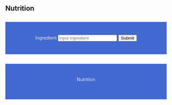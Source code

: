 ## Nutrition 

<script>

function getNutrition(foodName) {
    result = document.getElementById("getNutritionResult");

    // Fetch data from API
    fetch('https://csatri1.tk/api/nutrition/findCalories/"'+food+'"')
    .then(response => response.json())
    .then(data => {

        console.log(data);

        result.innerHTML = foodName + " calories: " + data.getNutrition;
    })
}

</script>


<div style="background-color:rgba(63, 101, 209, 0.98); text-align:center; vertical-align: middle; padding:40px 0; margin-top:30px">
    <w>Ingredient</w>
    <input id="ingredient" placeholder="Input Ingredient">
    <button onclick="getNutrition(ingredient)">Submit</button>
</div>

<div style="background-color:rgba(63, 101, 209, 0.98); text-align:center; vertical-align: middle; padding:40px 0; margin-top:30px">
    <w>Nutrition</w>
    <p id="getNutritionResult"></p>
</div>

<style>
b { color: blue }
g { color: grey }
w { color: #eeeee4 }

// resets
s { text-decoration:none; } //strike-through
em { font-style: normal; font-weight: bold; } //italic emphasis
</style>







